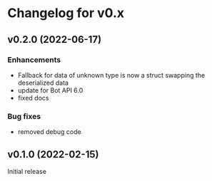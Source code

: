 # Changelog for v0.x

## v0.2.0 (2022-06-17)

### Enhancements

  * Fallback for data of unknown type is now a struct swapping the deserialized data
  * update for Bot API 6.0
  * fixed docs

### Bug fixes

  * removed debug code

## v0.1.0 (2022-02-15)

Initial release
